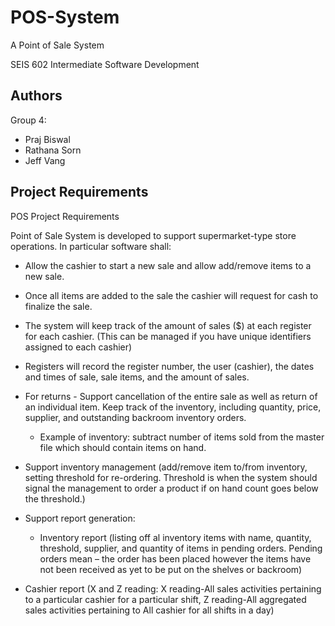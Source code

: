 # POS-System
A Point of Sale System

SEIS 602 Intermediate Software Development

## Authors
Group 4:

 - Praj Biswal
 - Rathana Sorn
 - Jeff Vang


 ## Project Requirements

POS Project Requirements

Point of Sale System is developed to support supermarket-type store operations. In particular software shall:


- Allow the cashier to start a new sale and allow add/remove items to a new sale.
- Once all items are added to the sale the cashier will request for cash to finalize the sale.
 

- The system will keep track of the amount of sales ($) at each register for each cashier. (This can be managed if you have unique identifiers assigned to each cashier)

- Registers will record the register number, the user (cashier), the dates and times of sale, sale items, and the amount of sales. 

- For returns - Support cancellation of the entire sale as well as return of an individual item.
Keep track of the inventory, including quantity, price, supplier, and outstanding backroom inventory orders.

    - Example of inventory: subtract number of items sold from the master file which should contain items on hand.

- Support inventory management (add/remove item to/from inventory, setting threshold for re-ordering. Threshold is when the system should signal the management to order a product if on hand count goes below the threshold.)

- Support report generation:
    - Inventory report (listing off al inventory items with name, quantity, threshold, supplier,   and quantity of items in pending orders. Pending orders mean – the order has been placed     however the items have not been received as yet to be put on the shelves or backroom)

- Cashier report (X and Z reading: X reading-All sales activities pertaining to a particular       cashier for a particular shift, Z reading-All aggregated sales activities pertaining to All      cashier for all shifts in a day)
